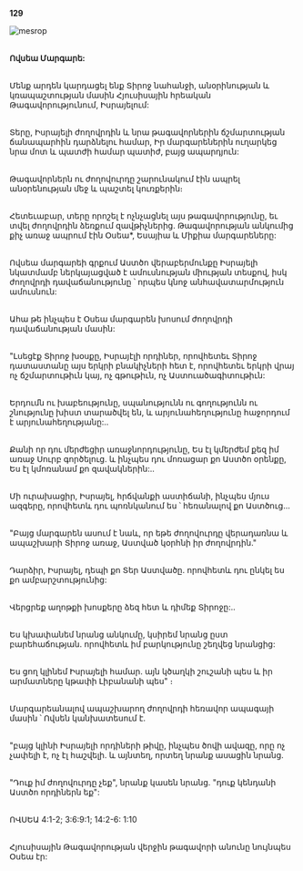 **129**

![mesrop](https://volamar.ru/audio_video/foto/01/detbible/B270.BMP)

\
**Ովսեա Մարգարե:**

\
Մենք արդեն կարդացել ենք Տիրոջ նահանջի, անօրինության և կռապաշտության մասին Հյուսիսային հրեական Թագավորությունում, Իսրայելում:

\
Տերը, Իսրայելի ժողովրդին և նրա թագավորներին ճշմարտության ճանապարհին դարձնելու համար, Իր մարգարեներին ուղարկեց նրա մոտ և պատժի համար պատիժ, բայց ապարդյուն:

\
Թագավորներն ու ժողովուրդը շարունակում էին ապրել անօրենության մեջ և պաշտել կուռքերին։

\
Հետեւաբար, տերը որոշել է ոչնչացնել այս թագավորությունը, եւ տվել ժողովրդին ձեռքում զավթիչներից. Թագավորության անկումից քիչ առաջ ապրում էին Օսեա\*, Եսայիա և Միքիա մարգարեները:

\
Ովսեա մարգարեի գրքում Աստծո վերաբերմունքը Իսրայելի նկատմամբ ներկայացված է ամուսնության միության տեսքով, իսկ ժողովրդի դավաճանությունը ՝ որպես կնոջ անհավատարմություն ամուսնուն:

\
Ահա թե ինչպես է Օսեա մարգարեն խոսում ժողովրդի դավաճանության մասին:

\
"Լսեցէք Տիրոջ խօսքը, Իսրայէլի որդիներ, որովհետեւ Տիրոջ դատաստանը այս երկրի բնակիչների հետ է, որովհետեւ երկրի վրայ ոչ ճշմարտութիւն կայ, ոչ գթութիւն, ոչ Աստուածագիտութիւն:

\
Երդումն ու խաբեությունը, սպանությունն ու գողությունն ու շնությունը խիստ տարածվել են, և արյունահեղությունը հաջորդում է արյունահեղությանը:..

\
Քանի որ դու մերժեցիր առաջնորդությունը, Ես էլ կմերժեմ քեզ իմ առաջ Սուրբ գործելուց. և ինչպես դու մոռացար քո Աստծո օրենքը, Ես էլ կմոռանամ քո զավակներին:..

\
Մի ուրախացիր, Իսրայել, հրճվանքի աստիճանի, ինչպես մյուս ազգերը, որովհետև դու պոռնկանում ես ՝ հեռանալով քո Աստծուց...

\
"Բայց մարգարեն ասում է նաև, որ եթե ժողովուրդը վերադառնա և ապաշխարի Տիրոջ առաջ, Աստված կօրհնի իր ժողովրդին."

\
Դարձիր, Իսրայել, դեպի քո Տեր Աստվածը. որովհետև դու ընկել ես քո ամբարշտությունից:

\
Վերցրեք աղոթքի խոսքերը ձեզ հետ և դիմեք Տիրոջը:..

\
Ես կխափանեմ նրանց անկումը, կսիրեմ նրանց ըստ բարեհաճության. որովհետև իմ բարկությունը շեղվեց նրանցից:

\
Ես ցող կլինեմ Իսրայելի համար. այն կծաղկի շուշանի պես և իր արմատները կթափի Լիբանանի պես" ։

\
Մարգարեանալով ապաշխարող ժողովրդի հեռավոր ապագայի մասին ՝ Ովսեն կանխատեսում է.

\
"բայց կլինի Իսրայելի որդիների թիվը, ինչպես ծովի ավազը, որը ոչ չափելի է, ոչ էլ հաշվելի. և այնտեղ, որտեղ նրանք ասացին նրանց.

\
"Դուք իմ ժողովուրդը չեք", նրանք կասեն նրանց. "դուք կենդանի Աստծո որդիներն եք":

\
ՈՎՍԵԱ 4:1-2; 3:6:9:1; 14:2-6: 1:10

\
Հյուսիսային Թագավորության վերջին թագավորի անունը նույնպես Օսեա էր:
